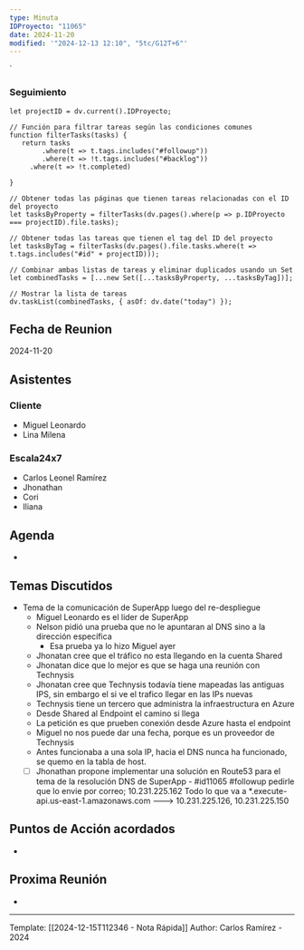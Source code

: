 ```yaml
---
type: Minuta
IDProyecto: "11065"
date: 2024-11-20
modified: '"2024-12-13 12:10", "5tc/G12T+6"'
---
```

`

### Seguimiento

```dataviewjs
let projectID = dv.current().IDProyecto;

// Función para filtrar tareas según las condiciones comunes
function filterTasks(tasks) {
   return tasks
        .where(t => t.tags.includes("#followup"))
        .where(t => !t.tags.includes("#backlog"))
     .where(t => !t.completed)
        
}

// Obtener todas las páginas que tienen tareas relacionadas con el ID del proyecto
let tasksByProperty = filterTasks(dv.pages().where(p => p.IDProyecto === projectID).file.tasks);

// Obtener todas las tareas que tienen el tag del ID del proyecto
let tasksByTag = filterTasks(dv.pages().file.tasks.where(t => t.tags.includes("#id" + projectID)));

// Combinar ambas listas de tareas y eliminar duplicados usando un Set
let combinedTasks = [...new Set([...tasksByProperty, ...tasksByTag])];

// Mostrar la lista de tareas
dv.taskList(combinedTasks, { asOf: dv.date("today") });
 ```
## Fecha de Reunion
2024-11-20

## Asistentes

### Cliente
* Miguel Leonardo
* Lina Milena
### Escala24x7
- Carlos Leonel Ramírez
- Jhonathan
- Cori
- Iliana

## Agenda
* 
## Temas Discutidos
*  Tema de la comunicación de SuperApp luego del re-despliegue
	* Miguel Leonardo es el lider de SuperApp
	* Nelson pidió una prueba que no le apuntaran al DNS sino a la dirección específica
		* Esa prueba ya lo hizo Miguel ayer
	* Jhonatan cree que el tráfico no esta llegando en la cuenta Shared
	* Jhonatan dice que lo mejor es que se haga una reunión con Technysis
	* Jhonatan cree que Technysis todavía tiene mapeadas las antiguas IPS, sin embargo el si ve el trafico llegar en las IPs nuevas
	* Technysis tiene un tercero que administra la infraestructura en Azure
	* Desde Shared al Endpoint el camino si llega
	* La petición es que prueben conexión desde Azure hasta el endpoint
	* Miguel no nos puede dar una fecha, porque es un proveedor de Technysis
	* Antes funcionaba a una sola IP, hacia el DNS nunca ha funcionado, se quemo en la tabla de host.
	* [ ] Jhonathan propone implementar una solución en Route53 para el tema de la resolución DNS de SuperApp - #id11065 #followup pedirle que lo envie por correo; 10.231.225.162 Todo lo que va a *.execute-api.us-east-1.amazonaws.com ---> 10.231.225.126, 10.231.225.150 

## Puntos de Acción acordados
- 

## Proxima Reunión
*   

---
Template: [[2024-12-15T112346 - Nota Rápida]]
Author: Carlos Ramírez - 2024
